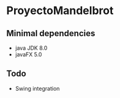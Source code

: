 # ProyectoMandelbrot

## Minimal dependencies
- java JDK 8.0 
- javaFX 5.0
## Todo 
- Swing integration 
